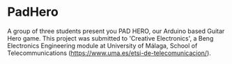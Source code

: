 # PadHero

A group of three students present you PAD HERO, our Arduino based Guitar Hero game. This project was submitted to 'Creative Electronics', a Beng Electronics Engineering module at University of Málaga, School of Telecommunications (https://www.uma.es/etsi-de-telecomunicacion/).
